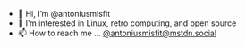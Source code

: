 - 👋 Hi, I’m @antoniusmisfit
- 👀 I’m interested in Linux, retro computing, and open source
- 📫 How to reach me ... <a rel="me" href="https://mstdn.social/@antoniusmisfit">@antoniusmisfit@mstdn.social</a>

<!---
antoniusmisfit/antoniusmisfit is a ✨ special ✨ repository because its `README.md` (this file) appears on your GitHub profile.
You can click the Preview link to take a look at your changes.
--->
